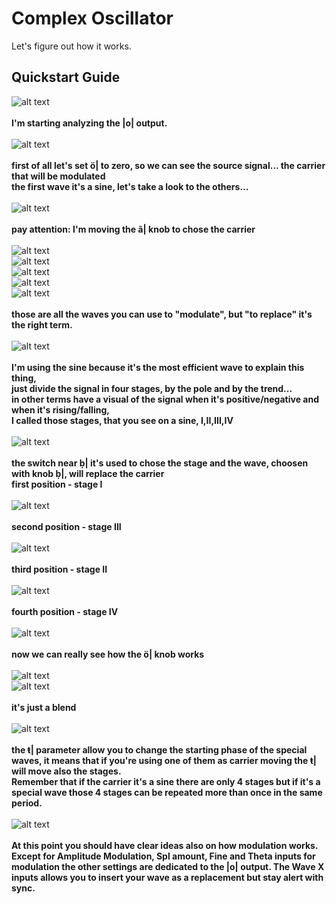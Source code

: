 # Complex Oscillator

Let's figure out how it works.

## Quickstart Guide

![alt text](img/1.png)<br><br>
<b>I'm starting analyzing the |o| output.</b><br> <br>
![alt text](img/2.png)<br><br>
<b>first of all let's set ö| to zero, so we can see the source signal... the carrier that will be modulated<br>
the first wave it's a sine, let's take a look to the others...</b><br><br>
![alt text](img/3.png)<br><br>
<b>pay attention: I'm moving the ã| knob to chose the carrier</b><br><br>
![alt text](img/4.png)<br>
![alt text](img/5.png)<br>
![alt text](img/6.png)<br>
![alt text](img/7.png)<br>
![alt text](img/8.png)<br><br>
<b>those are all the waves you can use to "modulate", but "to replace" it's the right term.</b><br><br>
![alt text](img/9.png)<br><br>
<b>I'm using the sine because it's the most efficient wave to explain this thing,<br>
just divide the signal in four stages, by the pole and by the trend...<br>
in other terms have a visual of the signal when it's positive/negative and when it's rising/falling,<br>
I called those stages, that you see on a sine, I,II,III,IV</b><br><br>
![alt text](img/10.png)<br><br>
<b>the switch near ḅ| it's used to chose the stage and the wave, choosen with knob ḅ|, will replace the carrier<br>
first position - stage I</b><br><br>
![alt text](img/11.png)<br><br>
<b>second position - stage III</b><br><br>
![alt text](img/12.png)<br><br>
<b>third position - stage II</b><br><br>
![alt text](img/13.png)<br><br>
<b>fourth position - stage IV</b><br><br>
![alt text](img/14.png)<br><br>
<b>now we can really see how the ö| knob works</b><br><br>
![alt text](img/15.png)<br>
![alt text](img/16.png)<br><br>
<b>it's just a blend</b><br><br>
![alt text](img/theta.gif)<br><br>
<b>the ŧ| parameter allow you to change the starting phase of the special waves, it means that if you're using one of them as carrier moving the ŧ| will move also the stages.<br>
Remember that if the carrier it's a sine there are only 4 stages but if it's a special wave those 4 stages can be repeated more than once in the same period.</b><br><br>
![alt text](../../img/comenu.png)<br><br>
<b>At this point you should have clear ideas also on how modulation works.<br>
Except for Amplitude Modulation, Spl amount, Fine and Theta inputs for modulation the other settings are dedicated to the |o| output. The Wave X inputs allows you to insert your wave as a replacement but stay alert with sync.</b>

